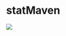 # statMaven
 <a href="https://codecov.io/gh/Saiferin/statMaven">
  <img src="https://codecov.io/gh/Saiferin/statMaven/branch/main/graph/badge.svg?token=GFFJCYB81P"/>
</a>

